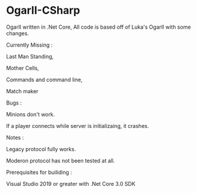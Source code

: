 # OgarII-CSharp
OgarII written in .Net Core, All code is based off of Luka's OgarII with some changes.

Currently Missing :

Last Man Standing,

Mother Cells,

Commands and command line,

Match maker



Bugs :

Minions don't work.

If a player connects while server is initializaing, it crashes.

Notes :

Legacy protocol fully works.

Moderon protocol has not been tested at all.

Prerequisites for builiding :

Visual Studio 2019 or greater with .Net Core 3.0 SDK

